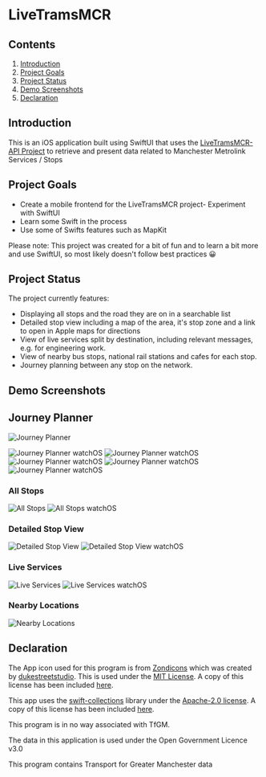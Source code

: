 # LiveTramsMCR

## Contents
1. [Introduction](#introduction)
2. [Project Goals](#project-goals)
3. [Project Status](#project-status)
4. [Demo Screenshots](#demo-screenshots)
5. [Declaration](#declaration)


## Introduction
This is an iOS application built using SwiftUI that uses the [LiveTramsMCR-API Project](https://github.com/dave-t-c/LiveTramsMCR-API) to retrieve and present data related to Manchester Metrolink Services / Stops

## Project Goals
- Create a mobile frontend for the LiveTramsMCR project- Experiment with SwiftUI
- Learn some Swift in the process
- Use some of Swifts features such as MapKit

Please note: This project was created for a bit of fun and to learn a bit more and use SwiftUI, so most likely doesn't follow best practices 😀

## Project Status
The project currently features:
- Displaying all stops and the road they are on in a searchable list
- Detailed stop view including a map of the area, it's stop zone and a link to open in Apple maps for directions
- View of live services split by destination, including relevant messages, e.g. for engineering work.
- View of nearby bus stops, national rail stations and cafes for each stop.
- Journey planning between any stop on the network.

## Demo Screenshots
## Journey Planner
![Journey Planner](./Demo-Screenshots/journey-planner.png)

![Journey Planner watchOS](./Demo-Screenshots/journey-planner-watchOS-1.png) 
![Journey Planner watchOS](./Demo-Screenshots/journey-planner-watchOS-2.png)
![Journey Planner watchOS](./Demo-Screenshots/journey-planner-watchOS-3.png)
![Journey Planner watchOS](./Demo-Screenshots/journey-planner-watchOS-4.png)
![Journey Planner watchOS](./Demo-Screenshots/journey-planner-watchOS-5.png)
### All Stops
![All Stops](./Demo-Screenshots/all-stops.png)
![All Stops watchOS](./Demo-Screenshots/all-stops-watchOS.png)

### Detailed Stop View
![Detailed Stop View](./Demo-Screenshots/stop-info.png)
![Detailed Stop View watchOS](./Demo-Screenshots/stop-info-watchOS.png)

### Live Services
![Live Services](./Demo-Screenshots/live-services.png)
![Live Services watchOS](./Demo-Screenshots/live-services-watchOS.png)

### Nearby Locations
![Nearby Locations](./Demo-Screenshots/nearby.png)

## Declaration
The App icon used for this program is from [Zondicons](https://github.com/dukestreetstudio/zondicons) which was 
created by [dukestreetstudio](https://github.com/dukestreetstudio). This is used under the [MIT License](https://github.com/dukestreetstudio/zondicons/blob/master/LICENSE).
A copy of this license has been included [here](./LiveTramsMCR/Shared/Assets.xcassets/AppIconLicense.md).

This app uses the [swift-collections](https://github.com/apple/swift-collections) library under the [Apache-2.0 license](https://github.com/apple/swift-collections/blob/main/LICENSE.txt). A copy of this license has been included [here](./LiveTramsMCR/Shared/Assets.xcassets/Swift-Collections-License.md).

This program is in no way associated with TfGM.

The data in this application is used under the Open Government Licence v3.0

This program contains Transport for Greater Manchester data
